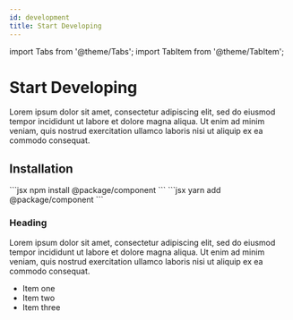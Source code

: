 ```yaml
---
id: development
title: Start Developing
---
```


import Tabs from '@theme/Tabs';
import TabItem from '@theme/TabItem';

# Start Developing

Lorem ipsum dolor sit amet, consectetur adipiscing elit, sed do eiusmod tempor incididunt ut labore et dolore magna aliqua. Ut enim ad minim veniam, quis nostrud exercitation ullamco laboris nisi ut aliquip ex ea commodo consequat.

## Installation

<Tabs>
  <TabItem value="npm" label="npm" default>
    ```jsx
    npm install @package/component
    ```
  </TabItem>
  <TabItem value="yarn" label="yarn">
     ```jsx
    yarn add @package/component
    ```
  </TabItem>
</Tabs>

### Heading

Lorem ipsum dolor sit amet, consectetur adipiscing elit, sed do eiusmod tempor incididunt ut labore et dolore magna aliqua. Ut enim ad minim veniam, quis nostrud exercitation ullamco laboris nisi ut aliquip ex ea commodo consequat.

- Item one
- Item two
- Item three
